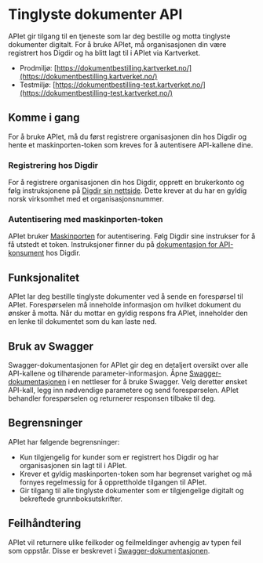 # Tinglyste dokumenter API

APIet gir tilgang til en tjeneste som lar deg bestille og motta tinglyste dokumenter digitalt. For å bruke APIet, må organisasjonen din være registrert hos Digdir og ha blitt lagt til i APIet via Kartverket.

- Prodmiljø: [https://dokumentbestilling.kartverket.no/](https://dokumentbestilling.kartverket.no/)
- Testmiljø: [https://dokumentbestilling-test.kartverket.no/](https://dokumentbestilling-test.kartverket.no/)

## Komme i gang

For å bruke APIet, må du først registrere organisasjonen din hos Digdir og hente et maskinporten-token som kreves for å autentisere API-kallene dine.

### Registrering hos Digdir

For å registrere organisasjonen din hos Digdir, opprett en brukerkonto og følg instruksjonene på [Digdir sin nettside](https://digdir.no/). Dette krever at du har en gyldig norsk virksomhet med et organisasjonsnummer.

### Autentisering med maskinporten-token

APIet bruker [Maskinporten](https://docs.digdir.no/docs/Maskinporten/maskinporten_overordnet) for autentisering. Følg Digdir sine instrukser for å få utstedt et token. Instruksjoner finner du på [dokumentasjon for API-konsument](https://docs.digdir.no/docs/Maskinporten/maskinporten_guide_apikonsument) hos Digdir.

## Funksjonalitet

APIet lar deg bestille tinglyste dokumenter ved å sende en forespørsel til APIet. Forespørselen må inneholde informasjon om hvilket dokument du ønsker å motta. Når du mottar en gyldig respons fra APIet, inneholder den en lenke til dokumentet som du kan laste ned.

## Bruk av Swagger

Swagger-dokumentasjonen for APIet gir deg en detaljert oversikt over alle API-kallene og tilhørende parameter-informasjon. Åpne [Swagger-dokumentasjonen](https://dokumentbestilling.kartverket.no/swagger-ui/index.html) i en nettleser for å bruke Swagger. Velg deretter ønsket API-kall, legg inn nødvendige parametere og send forespørselen. APIet behandler forespørselen og returnerer responsen tilbake til deg.

## Begrensninger

APIet har følgende begrensninger:

*   Kun tilgjengelig for kunder som er registrert hos Digdir og har organisasjonen sin lagt til i APIet.
*   Krever et gyldig maskinporten-token som har begrenset varighet og må fornyes regelmessig for å opprettholde tilgangen til APIet.
*   Gir tilgang til alle tinglyste dokumenter som er tilgjengelige digitalt og bekreftede grunnboksutskrifter.

## Feilhåndtering

APIet vil returnere ulike feilkoder og feilmeldinger avhengig av typen feil som oppstår. Disse er beskrevet i [Swagger-dokumentasjonen](https://dokumentbestilling.kartverket.no/swagger-ui/index.html).
